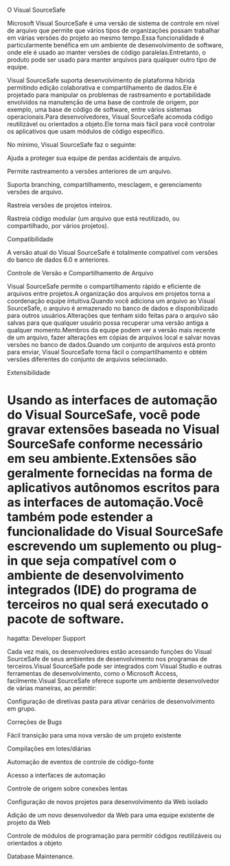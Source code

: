 O Visual SourceSafe

Microsoft Visual SourceSafe é uma versão de sistema de controle em nível de arquivo que permite que vários tipos de organizações possam trabalhar em várias versões do projeto ao mesmo tempo.Essa funcionalidade é particularmente benéfica em um ambiente de desenvolvimento de software, onde ele é usado ao manter versões de código paralelas.Entretanto, o produto pode ser usado para manter arquivos para qualquer outro tipo de equipe.

Visual SourceSafe suporta desenvolvimento de plataforma híbrida permitindo edição colaborativa e compartilhamento de dados.Ele é projetado para manipular os problemas de rastreamento e portabilidade envolvidos na manutenção de uma base de controle de origem, por exemplo, uma base de código de software, entre vários sistemas operacionais.Para desenvolvedores, Visual SourceSafe acomoda código reutilizável ou orientados a objeto.Ele torna mais fácil para você controlar os aplicativos que usam módulos de código específico.

No mínimo, Visual SourceSafe faz o seguinte:

Ajuda a proteger sua equipe de perdas acidentais de arquivo.

Permite rastreamento a versões anteriores de um arquivo.

Suporta branching, compartilhamento, mesclagem, e gerenciamento versões de arquivo.

Rastreia versões de projetos inteiros.

Rastreia código modular (um arquivo que está reutilizado, ou compartilhado, por vários projetos).

Compatibilidade

A versão atual do Visual SourceSafe é totalmente compatível com versões do banco de dados 6.0 e anteriores.

Controle de Versão e Compartilhamento de Arquivo

Visual SourceSafe permite o compartilhamento rápido e eficiente de arquivos entre projetos.A organização dos arquivos em projetos torna a coordenação equipe intuitiva.Quando você adiciona um arquivo ao Visual SourceSafe, o arquivo é armazenado no banco de dados e disponibilizado para outros usuários.Alterações que tenham sido feitas para o arquivo são salvas para que qualquer usuário possa recuperar uma versão antiga a qualquer momento.Membros da equipe podem ver a versão mais recente de um arquivo, fazer alterações em cópias de arquivos local e salvar novas versões no banco de dados.Quando um conjunto de arquivos está pronto para enviar, Visual SourceSafe torna fácil o compartilhamento e obtém versões diferentes do conjunto de arquivos selecionado.

Extensibilidade

Usando as interfaces de automação do Visual SourceSafe, você pode gravar extensões baseada no Visual SourceSafe conforme necessário em seu ambiente.Extensões são geralmente fornecidas na forma de aplicativos autônomos escritos para as interfaces de automação.Você também pode estender a funcionalidade do Visual SourceSafe escrevendo um suplemento ou plug-in que seja compatível com o ambiente de desenvolvimento integrados (IDE) do programa de terceiros no qual será executado o pacote de software.
==========
hagatta:
Developer Support

Cada vez mais, os desenvolvedores estão acessando funções do Visual SourceSafe de seus ambientes de desenvolvimento nos programas de terceiros.Visual SourceSafe pode ser integrados com Visual Studio e outras ferramentas de desenvolvimento, como o Microsoft Access, facilmente.Visual SourceSafe oferece suporte um ambiente desenvolvedor de várias maneiras, ao permitir:

Configuração de diretivas pasta para ativar cenários de desenvolvimento em grupo.

Correções de Bugs

Fácil transição para uma nova versão de um projeto existente

Compilações em lotes/diárias

Automação de eventos de controle de código-fonte

Acesso a interfaces de automação

Controle de origem sobre conexões lentas

Configuração de novos projetos para desenvolvimento da Web isolado

Adição de um novo desenvolvedor da Web para uma equipe existente de projeto da Web

Controle de módulos de programação para permitir códigos reutilizáveis ou orientados a objeto

Database Maintenance.
